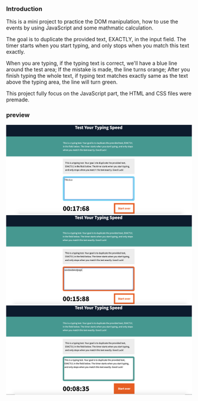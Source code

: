 ### Introduction

This is a mini project to practice the DOM manipulation, how to use the events by using JavaScript and some mathmatic calculation. 

The goal is to duplicate the provided text, EXACTLY, in the input field. The timer starts when you start typing, and only stops when you match this text exactly. 

When you are typing, if the typing text is correct, we'll have a blue line around the test area; If the mistake is made, the line turns orange; After you finish typing the whole text, if typing text matches exactly same as the text above the typing area, the line will turn green.

This project fully focus on the JavaScript part, the HTML and CSS files were premade.

### preview
<p align="center">
  <img src="images/tester_correct.png">
  <img src="images/tester_incorrect.png">
  <img src="images/tester_correct_finish.png">
</p>
